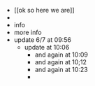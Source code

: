 - [[ok so here we are]]
-
- info
- more info
- update 6/7  at 09:56
	- update  at 10:06
		- and again at 10:09
		- and again at 10;12
		- and again at 10:23
		-
